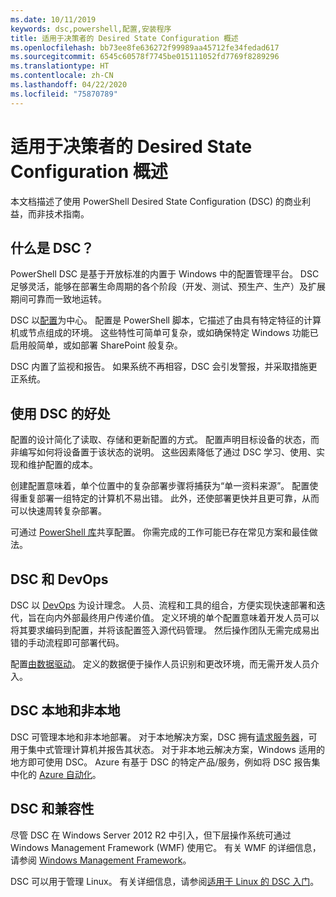```yaml
---
ms.date: 10/11/2019
keywords: dsc,powershell,配置,安装程序
title: 适用于决策者的 Desired State Configuration 概述
ms.openlocfilehash: bb73ee8fe636272f99989aa45712fe34fedad617
ms.sourcegitcommit: 6545c60578f7745be015111052fd7769f8289296
ms.translationtype: HT
ms.contentlocale: zh-CN
ms.lasthandoff: 04/22/2020
ms.locfileid: "75870789"
---
```

# <a name="desired-state-configuration-overview-for-decision-makers"></a>适用于决策者的 Desired State Configuration 概述

本文档描述了使用 PowerShell Desired State Configuration (DSC) 的商业利益，而非技术指南。

## <a name="what-is-dsc"></a>什么是 DSC？

PowerShell DSC 是基于开放标准的内置于 Windows 中的配置管理平台。 DSC 足够灵活，能够在部署生命周期的各个阶段（开发、测试、预生产、生产）及扩展期间可靠而一致地运转。

DSC 以[配置](../configurations/configurations.md)为中心。 配置是 PowerShell 脚本，它描述了由具有特定特征的计算机或节点组成的环境。 这些特性可简单可复杂，或如确保特定 Windows 功能已启用般简单，或如部署 SharePoint 般复杂。

DSC 内置了监视和报告。 如果系统不再相容，DSC 会引发警报，并采取措施更正系统。

## <a name="benefits-of-using-dsc"></a>使用 DSC 的好处

配置的设计简化了读取、存储和更新配置的方式。 配置声明目标设备的状态，而非编写如何将设备置于该状态的说明。 这些因素降低了通过 DSC 学习、使用、实现和维护配置的成本。

创建配置意味着，单个位置中的复杂部署步骤将捕获为“单一资料来源”。  配置使得重复部署一组特定的计算机不易出错。 此外，还使部署更快并且更可靠，从而可以快速周转复杂部署。

可通过 [PowerShell 库](https://powershellgallery.com)共享配置。 你需完成的工作可能已存在常见方案和最佳做法。

## <a name="dsc-and-devops"></a>DSC 和 DevOps

DSC 以 [DevOps](/archive/blogs/ashleymcglone/devops-for-n00bs-ie-windows-people-like-me) 为设计理念。 人员、流程和工具的组合，方便实现快速部署和迭代，旨在向内外部最终用户传递价值。 定义环境的单个配置意味着开发人员可以将其要求编码到配置，并将该配置签入源代码管理。 然后操作团队无需完成易出错的手动流程即可部署代码。

配置[由数据驱动](../configurations/configData.md)。 定义的数据便于操作人员识别和更改环境，而无需开发人员介入。

## <a name="dsc-on-premises-and-off-premises"></a>DSC 本地和非本地

DSC 可管理本地和非本地部署。 对于本地解决方案，DSC 拥有[请求服务器](../pull-server/pullServer.md)，可用于集中式管理计算机并报告其状态。 对于非本地云解决方案，Windows 适用的地方即可使用 DSC。
Azure 有基于 DSC 的特定产品/服务，例如将 DSC 报告集中化的 [Azure 自动化](/azure/automation)。

## <a name="dsc-and-compatibility"></a>DSC 和兼容性

尽管 DSC 在 Windows Server 2012 R2 中引入，但下层操作系统可通过 Windows Management Framework (WMF) 使用它。 有关 WMF 的详细信息，请参阅 [Windows Management Framework](/powershell/scripting/wmf/overview)。

DSC 可以用于管理 Linux。 有关详细信息，请参阅[适用于 Linux 的 DSC 入门](../getting-started/lnxGettingStarted.md)。
